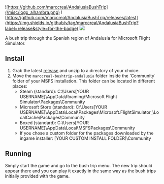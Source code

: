 ![https://github.com/marccreal/AndalusiaBushTrip](/misc/logo_alhambra.png)
![https://github.com/marccreal/AndalusiaBushTrip/releases/latest](https://img.shields.io/github/v/tag/marccreal/AndalusiaBushTrip?label=release&style=for-the-badge) ![](https://img.shields.io/github/downloads/marccreal/AndalusiaBushTrip/total?style=for-the-badge)

A bush trip through the Spanish region of Andalusia for Microsoft Flight Simulator.

## Install
1. Grab the latest [release](https://github.com/marccreal/AndalusiaBushTrip/releases/latest) and unzip to a directory of your choice.
2. Move the `marccreal-bushtrip-andalusia` folder inside the 'Community' folder of your MSFS installation. This folder can be located in different places:
   * Steam (standard): C:\Users\[YOUR USERNAME]\AppData\Roaming\Microsoft Flight Simulator\Packages\Community
   * Microsoft Store (standard): C:\Users\[YOUR USERNAME]\AppData\Local\Packages\Microsoft.FlightSimulator_<RANDOMLETTERS>\LocalCache\Packages\Community
   * Boxed (standard): C:\Users\[YOUR USERNAME]\AppData\Local\MSFSPackages\Community
   * If you chose a custom folder for the packages downloaded by the ingame installer: [YOUR CUSTOM INSTALL FOLDER]\Community

## Running
Simply start the game and go to the bush trip menu. The new trip should appear there and you can play it exactly in the same way as the bush trips initially provided with the game.
